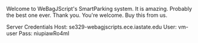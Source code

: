 Welcome to WeBagJScript's SmartParking system.
It is amazing.
Probably the best one ever.
Thank you.
You're welcome.
Buy this from us.


Server Credentials
Host: se329-webagjscripts.ece.iastate.edu
User: vm-user
Pass: niupiawRo4mI